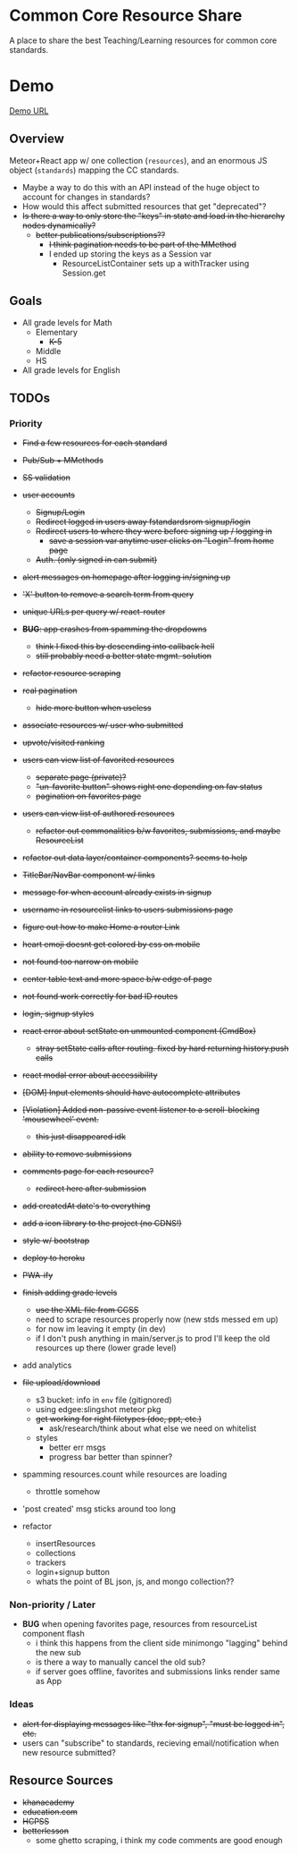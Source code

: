 # Common Core Resource Share

A place to share the best Teaching/Learning resources for common core standards.

# Demo
[Demo URL](https://ccshare.herokuapp.com/cc/)

## Overview

Meteor+React app w/ one collection (`resources`), and an enormous JS object (`standards`) mapping the CC standards.

- Maybe a way to do this with an API instead of the huge object to account for changes in standards?
- How would this affect submitted resources that get "deprecated"?
- <s>Is there a way to only store the "keys" in state and load in the hierarchy nodes dynamically?
  - better publications/subscriptions??
    - I think pagination needs to be part of the MMethod</s>
    - I ended up storing the keys as a Session var
      - ResourceListContainer sets up a withTracker using Session.get

## Goals

- All grade levels for Math
  - Elementary
    - <s>K-5</s>
  - Middle
  - HS
- All grade levels for English

## TODOs
### Priority
- <s>Find a few resources for each standard</s>
- <s>Pub/Sub + MMethods</s>
- <s>SS validation</s>
- <s>user accounts</s>
  - <s>Signup/Login</s>
  - <s>Redirect logged in users away fstandardsrom signup/login</s>
  - <s>Redirect users to where they were before signing up / logging in</s>
    - <s>save a session var anytime user clicks on "Login" from home page</s>
  - <s>Auth. (only signed in can submit)</s>
- <s>alert messages on homepage after logging in/signing up</s>
- <s>'X' button to remove a search term from query</s>
- <s>unique URLs per query w/ react-router</s>
- <s>**BUG**: app crashes from spamming the dropdowns
  - think I fixed this by descending into callback hell
  - still probably need a better state mgmt. solution</s>
- <s>refactor resource scraping</s>
- <s>real pagination</s>
  - <s>hide more button when useless</s>
- <s>associate resources w/ user who submitted</s>
- <s>upvote/visited ranking</s>
- <s>users can view list of favorited resources</s>
  - <s>separate page (private)?</s>
  - <s>"un-favorite button" shows right one depending on fav status</s>
  - <s>pagination on favorites page</s>
- <s>users can view list of authored resources</s>
  - <s>refactor out commonalities b/w favorites, submissions, and maybe ResourceList</s>
- <s>refactor out data layer/container components? seems to help</s>
- <s>TitleBar/NavBar component w/ links</s>
- <s>message for when account already exists in signup</s>
- <s>username in resourcelist links to users submissions page</s>
- <s>figure out how to make Home a router Link</s>
- <s>heart emoji doesnt get colored by css on mobile</s>
- <s>not found too narrow on mobile</s>
- <s>center table text and more space b/w edge of page</s>
- <s>not found work correctly for bad ID routes
- <s>login, signup styles</s>
- <s>react error about setState on unmounted component (CmdBox)
  - stray setState calls after routing. fixed by hard returning history.push calls</s>
- <s>react modal error about accessibility</s>
- <s>[DOM] Input elements should have autocomplete attributes</s>
- <s>[Violation] Added non-passive event listener to a scroll-blocking 'mousewheel' event.
  - this just disappeared idk</s>
- <s>ability to remove submissions</s>
- <s>comments page for each resource?</s>
  - <s>redirect here after submission</s>
- <s>add createdAt date's to everything</s>
- <s>add a icon library to the project (no CDNS!)</s>
- <s>style w/ bootstrap</s>
- <s>deploy to heroku</s>
- <s>PWA-ify</s>
- <s>finish adding grade levels
  - use the XML file from CCSS</s></s>
  - need to scrape resources properly now (new stds messed em up)
  - for now im leaving it empty (in dev)
  - if I don't push anything in main/server.js to prod I'll keep
    the old resources up there (lower grade level)

- add analytics

- <s>file upload/download</s>
  - s3 bucket: info in `env` file (gitignored)
  - using edgee:slingshot meteor pkg
  - <s>get working for right filetypes (doc, ppt, etc.)</s>
    - ask/research/think about what else we need on whitelist
  - styles
    - better err msgs
    - progress bar better than spinner?

- spamming resources.count while resources are loading
  - throttle somehow

- 'post created' msg sticks around too long

- refactor
  - insertResources
  - collections
  - trackers
  - login+signup button
  - whats the point of BL json, js, and mongo collection??

### Non-priority / Later
- **BUG** when opening favorites page, resources from resourceList component flash
  - i think this happens from the client side minimongo "lagging" behind the new sub
  - is there a way to manually cancel the old sub?
  - if server goes offline, favorites and submissions links render same as App

### Ideas
- <s>alert for displaying messages like "thx for signup", "must be logged in", etc.</s>
- users can "subscribe" to standards, recieving email/notification when new resource submitted?

## Resource Sources
- <s>khanacademy</s>
- <s>education.com</s>
- <s>HCPSS</s>
- <s>betterlesson</s>
  - some ghetto scraping, i think my code comments are good enough
